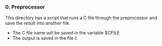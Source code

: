 ### 0. Preprocessor

This directory has a script that runs a C file through the preprocessor and save the result into another file.

 - The C file name will be saved in the variable $CFILE
 - The output is saved in the file c
